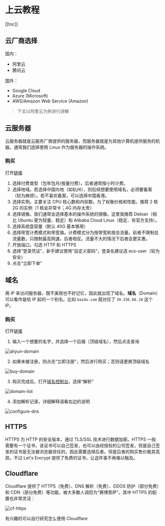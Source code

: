 # 上云教程

[[toc]]

## 云厂商选择

国内：

- 阿里云
- 腾讯云

国外：

- Google Cloud
- Azure (Microsoft)
- AWS/Amazon Web Service (Amazon)

> 下文以阿里云为例进行讲解

## 云服务器

云服务器就是云服务厂商提供的服务器，而服务器就是为其他计算机提供服务的机器。通常我们选择使用 Linux 作为服务器的操作系统。

### 购买

打开[链接](https://ecs-buy.aliyun.com/ecs)

1. 选择付费类型（包年包月/按量付费）。后者通常按小时计费。
1. 选择地域。若选择中国内地（如杭州），则后续想要使用域名，必须要备案（较为麻烦）。若不喜欢备案，可以选择中国香港。
1. 选择实例。主要关注 CPU 核心数和内存数。为了权衡价格和性能，推荐 2 核 2G 的实例（1 核会非常卡；4G 内存太贵）
1. 选择镜像。我们通常会选择基本的操作系统的镜像。这里我推荐 Debian（相比 Ubuntu 更为轻量、稳定）和 Alibaba Cloud Linux（稳定、有官方支持）。
1. 选择系统盘容量（默认 40G 基本够用）
1. 选择带宽计费模式和带宽值。计费模式分为按带宽和按总流量。前者不限制总流量数，只限制最高网速，后者相反。流量不大的情况下后者会更实惠。
1. 开放端口，勾选 HTTP 和 HTTPS
1. 选择“登录凭证”，新手建议使用“自定义密码”，登录名建议选 ecs-user（较为安全）
1. 点击“立即下单”

## 域名

用 IP 来访问服务器，既不美观也不好记忆，因此就出现了域名。**域名**（Domain）可以看作是给 IP 起的一个别名。比如 `baidu.com` 就对应了 `39.156.66.10` 这个 IP。

### 购买

打开[链接](https://wanwang.aliyun.com/domain)

1. 输入一个想要的名字，并选择一个后缀（顶级域名），然后点击查询

![aliyun-domain](@/public/images/cloud/aliyun-domain.png)

2. 如果未被注册，则点击“立即注册”，然后进行购买；否则请更换顶级域名

![buy-domain](@/public/images/cloud/buy-domain.png)

3. 购买完成后，打开[域名控制台](https://dc.console.aliyun.com/next/index#/domain-list/all)，选择“解析”

![domain-list](@/public/images/cloud/domain-list.png)

4. 添加解析记录。详细解释请看右边的说明

![configure-dns](@/public/images/cloud/configure-dns.png)

## HTTPS

HTTPS 为 HTTP 的安全版本，通过 TLS/SSL 技术进行数据加密。HTTPS 一般需要有一个证书，该证书可以自己签发，也可以由经授权的公司签发，但是自己签发的证书是无法被浏览器信任的，因此需要选择后者。但是后者的购买售价极其高昂。不过 Let's Encrypt 提供了免费的证书，让这件事不再难以触及。

## Cloudflare

Cloudflare 提供了 HTTPS（免费）、DNS 解析（免费）、DDOS 防护（部分免费）和 CDN（部分免费）等功能，被大多数人调侃为“赛博菩萨”。其中 HTTPS 的配置也非常灵活：

![cf-https](@/public/images/cloud/cf-https.png)

有兴趣的可以自行研究怎么使用 Cloudflare
